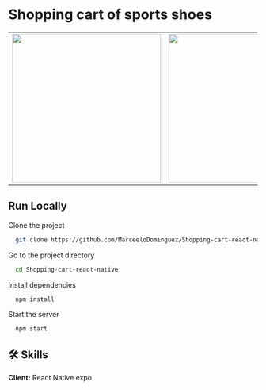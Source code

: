 # Shopping cart of sports shoes

<table>
<tr>
  <td><img src="https://user-images.githubusercontent.com/70117105/211328900-ab1de95a-980e-42de-82fb-b8da7a84d48f.png" width="300"></td>
  <td><img src="https://user-images.githubusercontent.com/70117105/211329004-7f918888-412c-468c-af86-a7d4e080e679.png" width="300"></td>
  <td><img src="https://user-images.githubusercontent.com/70117105/211329078-8c0d7de4-a458-44a2-9272-754b74af3bf7.png" width="300"></td>
</tr>
</table>

## Run Locally

Clone the project

```bash
  git clone https://github.com/MarceeloDominguez/Shopping-cart-react-native.git
```

Go to the project directory

```bash
  cd Shopping-cart-react-native
```

Install dependencies

```bash
  npm install
```

Start the server

```bash
  npm start
```


## 🛠 Skills
**Client:** React Native expo
